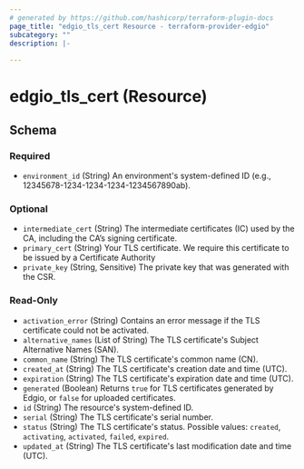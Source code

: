 ```yaml
---
# generated by https://github.com/hashicorp/terraform-plugin-docs
page_title: "edgio_tls_cert Resource - terraform-provider-edgio"
subcategory: ""
description: |-
  
---
```


# edgio_tls_cert (Resource)





<!-- schema generated by tfplugindocs -->
## Schema

### Required

- `environment_id` (String) An environment's system-defined ID (e.g., 12345678-1234-1234-1234-1234567890ab).

### Optional

- `intermediate_cert` (String) The intermediate certificates (IC) used by the CA, including the CA’s signing certificate.
- `primary_cert` (String) Your TLS certificate. We require this certificate to be issued by a Certificate Authority
- `private_key` (String, Sensitive) The private key that was generated with the CSR.

### Read-Only

- `activation_error` (String) Contains an error message if the TLS certificate could not be activated.
- `alternative_names` (List of String) The TLS certificate's Subject Alternative Names (SAN).
- `common_name` (String) The TLS certificate's common name (CN).
- `created_at` (String) The TLS certificate's creation date and time (UTC).
- `expiration` (String) The TLS certificate's expiration date and time (UTC).
- `generated` (Boolean) Returns `true` for TLS certificates generated by Edgio, or `false` for uploaded certificates.
- `id` (String) The resource's system-defined ID.
- `serial` (String) The TLS certificate's serial number.
- `status` (String) The TLS certificate's status. Possible values: `created`, `activating`, `activated`, `failed`, `expired`.
- `updated_at` (String) The TLS certificate's last modification date and time (UTC).
